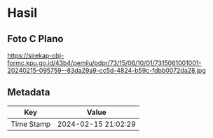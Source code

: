 # Hasil

## Foto C Plano

https://sirekap-obj-formc.kpu.go.id/43b4/pemilu/pdpr/73/15/06/10/01/7315061001001-20240215-095759--83da29a9-cc5d-4824-b59c-fdbb0072da28.jpg


## Metadata

| Key        | Value               |
| ---------- | ------------------- |
| Time Stamp | 2024-02-15 21:02:29 |



